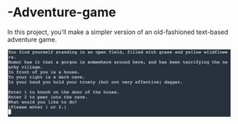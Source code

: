 # -Adventure-game
In this project, you'll make a simpler version of an old-fashioned text-based adventure game.

![](Scenarios-images/Screen%20Shot%202020-09-09%20at%2012.57.46%20PM.png)
